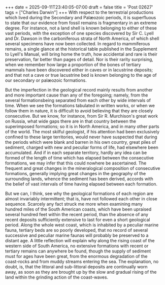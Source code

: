 +++
date = 2025-09-11T23:40:05-07:00
draft = false
title = 'Post 02627'
tags = ["Charles Darwin"]
+++
With respect to the terrestrial productions which lived during the Secondary and Palæozoic periods, it is superfluous to state that our evidence from fossil remains is fragmentary in an extreme degree. For instance, not a land shell is known belonging to either of these vast periods, with the exception of one species discovered by Sir C. Lyell and Dr. Dawson in the carboniferous strata of North America, of which shell several specimens have now been collected. In regard to mammiferous remains, a single glance at the historical table published in the Supplement to Lyell's Manual, will bring home the truth, how accidental and rare is their preservation, far better than pages of detail. Nor is their rarity surprising, when we remember how large a proportion of the bones of tertiary mammals have been discovered either in caves or in lacustrine deposits; and that not a cave or true lacustrine bed is known belonging to the age of our secondary or palæozoic formations.

But the imperfection in the geological record mainly results from another and more important cause than any of the foregoing; namely, from the several formationsbeing separated from each other by wide intervals of time. When we see the formations tabulated in written works, or when we follow them in nature, it is difficult to avoid believing that they are closely consecutive. But we know, for instance, from Sir R. Murchison's great work on Russia, what wide gaps there are in that country between the superimposed formations; so it is in North America, and in many other parts of the world. The most skilful geologist, if his attention had been exclusively confined to these large territories, would never have suspected that during the periods which were blank and barren in his own country, great piles of sediment, charged with new and peculiar forms of life, had elsewhere been accumulated. And if in each separate territory, hardly any idea can be formed of the length of time which has elapsed between the consecutive formations, we may infer that this could nowhere be ascertained. The frequent and great changes in the mineralogical composition of consecutive formations, generally implying great changes in the geography of the surrounding lands, whence the sediment has been derived, accords with the belief of vast intervals of time having elapsed between each formation.

But we can, I think, see why the geological formations of each region are almost invariably intermittent; that is, have not followed each other in close sequence. Scarcely any fact struck me more when examining many hundred miles of the South American coasts, which have been upraised several hundred feet within the recent period, than the absence of any recent deposits sufficiently extensive to last for even a short geological period. Along the whole west coast, which is inhabited by a peculiar marine fauna, tertiary beds are so poorly developed, that no record of several successive and peculiar marine faunas will probably be preserved to a distant age. A little reflection will explain why along the rising coast of the western side of South America, no extensive formations with recent or tertiary remains can anywhere be found, though the supply of sediment must for ages have been great, from the enormous degradation of the coast-rocks and from muddy streams entering the sea. The explanation, no doubt, is, that the littoral and sub-littoral deposits are continually worn away, as soon as they are brought up by the slow and gradual rising of the land within the grinding action of the coast-waves.
